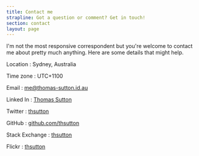 ```yaml
---
title: Contact me
strapline: Got a question or comment? Get in touch!
section: contact
layout: page
---
```


I'm not the most responsive correspondent but you're welcome to contact me
about pretty much anything. Here are some details that might help.

Location
: Sydney, Australia

Time zone
: UTC+1100

Email
: [me@thomas-sutton.id.au](mailto:me@thomas-sutton.id.au)

Linked In
: [Thomas Sutton](https://au.linkedin.com/in/thsutton)

Twitter
: [thsutton](https://twitter.com/thsutton)

GitHub
: [github.com/thsutton](https://github.com/thsutton)

Stack Exchange
: [thsutton](https://stackexchange.com/users/52384/thsutton)

Flickr
: [thsutton](https://flickr.com/photos/thsutton)
